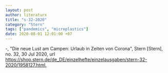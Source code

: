 ```yaml
---
layout: post
author: literaturx
title: "s-32-2020"
category: "Stern"
tags: ["pandemics", "microplastics"]
date: 2020-08-01 12:01:00 +07
---
```


-, "Die neue Lust am Campen: Urlaub in Zeiten von Corona", Stern [Stern], no. 32, 30 Jul 2020, url <https://shop.stern.de/de_DE/einzelhefte/einzelausgaben/stern-32-2020/1958127.html>[.](https://drive.google.com/file/d/1tHxUzb4_SzUg0DyU2o4HkhKuWNTbFqC3/view?usp=sharing)
